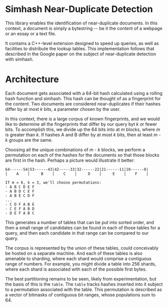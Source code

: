 Simhash Near-Duplicate Detection
================================
This library enables the identification of near-duplicate documents. In this 
context, a document is simply a bytestring -- be it the content of a webpage
or an essay or a text file.

It contains a C++-level extension designed to speed up queries, as well as 
facilities to distribute the lookup tables. This implementation follows that
described in the Google paper on the subject of near-duplicate detection with 
simhash.

Architecture
============
Each document gets associated with a 64-bit hash calculated using a rolling 
hash function and simhash. This hash can be thought of as a fingerprint for
the content. Two documents are considered near-duplicates if their hashes differ
by at most _k_ bits, a parameter chosen by the user.

In this context, there is a large corpus of known fingerprints, and we would 
like to determine all the fingerprints that differ by our query byt _k_ or fewer
bits. To accomplish this, we divide up the 64 bits into at _m_ blocks, where 
_m_ is greater than _k_. If hashes A and B differ by at most _k_ bits, then at
least _m - k_ groups are the same.

Choosing all the unique combinations of _m - k_ blocks, we perform a permutation
on each of the hashes for the documents so that those blocks are first in the 
hash. Perhaps a picture would illustrate it better:

	64------54|53------43|42-----33|32------22|21------11|10------0|
	|    A    |     B    |    C    |     D    |     E    |    F    |
	
	If m = 6, k = 3, we'll choose permutations:
	- A B C D E F
	- A B D C E F
	- A B E C D F
	...
	- C D F A B E
	- C E F A B D
	- D E F A B C

This generates a number of tables that can be put into sorted order, and then a 
small range of candidates can be found in each of those tables for a query, and
then each candidate in that range can be compared to our query.

The corpus is represented by the union of these tables, could conceivably be
hosted on a separate machine. And each of these tables is also amenable to 
sharding, where each shard would comprise a contiguous range of numbers. For 
example, you might divide a table into 256 shards, where each shard is 
associated with each of the possible first bytes.

The best partitioning remains to be seen, likely from experimentation, but the
basis of this is the `table`. The `table` tracks hashes inserted into it subject
to a permutation associated with the table. This permutation is described as a
vector of bitmasks of contiguous bit ranges, whose populations sum to 64.






